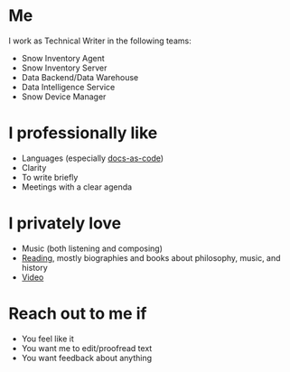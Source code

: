 # Me

I work as Technical Writer in the following teams:

* Snow Inventory Agent
* Snow Inventory Server
* Data Backend/Data Warehouse
* Data Intelligence Service
* Snow Device Manager

# I professionally like

* Languages (especially [docs-as-code](https://www.writethedocs.org/guide/docs-as-code/))
* Clarity
* To write briefly
* Meetings with a clear agenda

# I privately love

* Music (both listening and composing)
* [Reading](https://app.thestorygraph.com/profile/2612f5bf-95f0-43f2-9f3a-6eb4767835a8), mostly biographies and books about philosophy, music, and history
* [Video](https://letterboxd.com/pivic)

# Reach out to me if

* You feel like it
* You want me to edit/proofread text
* You want feedback about anything

<!---
niklaspivic/niklaspivic is a ✨ special ✨ repository because its `README.md` (this file) appears on your GitHub profile.
You can click the Preview link to take a look at your changes.
--->
